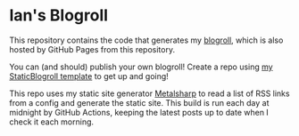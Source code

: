 # Ian's Blogroll

This repository contains the code that generates my [blogroll](https://ian.wold.guru/Blogroll/), which is also hosted by GitHub Pages from this repository.

You can (and should) publish your own blogroll! Create a repo using [my StaticBlogroll template](https://github.com/IanWold/StaticBlogroll/) to get up and going!

This repo uses my static site generator [Metalsharp](https://github.com/IanWold/Metalsharp) to read a list of RSS links from a config and generate the static site. This build is run each day at midnight by GitHub Actions, keeping the latest posts up to date when I check it each morning.
